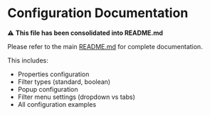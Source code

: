 # Configuration Documentation

⚠️ **This file has been consolidated into README.md**

Please refer to the main [README.md](./README.md) for complete documentation.

This includes:
- Properties configuration
- Filter types (standard, boolean)
- Popup configuration
- Filter menu settings (dropdown vs tabs)
- All configuration examples
